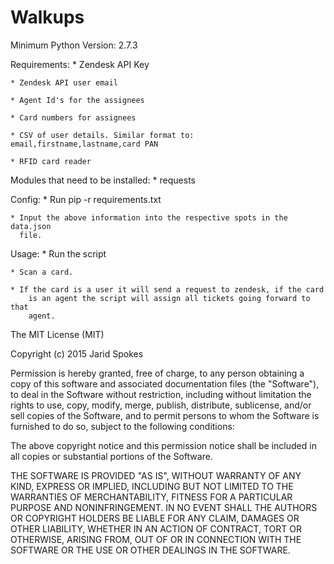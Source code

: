 # Walkups

Minimum Python Version: 2.7.3

Requirements: 
    * Zendesk API Key
    
    * Zendesk API user email
    
    * Agent Id's for the assignees
    
    * Card numbers for assignees
    
    * CSV of user details. Similar format to:  email,firstname,lastname,card PAN
    
    * RFID card reader

Modules that need to be installed: 
    * requests

Config: 
    * Run pip -r requirements.txt
    
    * Input the above information into the respective spots in the data.json
      file.

Usage:
    * Run the script
    
    * Scan a card. 
    
    * If the card is a user it will send a request to zendesk, if the card 
        is an agent the script will assign all tickets going forward to that
        agent.





The MIT License (MIT)

Copyright (c) 2015 Jarid Spokes

Permission is hereby granted, free of charge, to any person obtaining a copy
of this software and associated documentation files (the "Software"), to deal
in the Software without restriction, including without limitation the rights
to use, copy, modify, merge, publish, distribute, sublicense, and/or sell
copies of the Software, and to permit persons to whom the Software is
furnished to do so, subject to the following conditions:

The above copyright notice and this permission notice shall be included in all
copies or substantial portions of the Software.

THE SOFTWARE IS PROVIDED "AS IS", WITHOUT WARRANTY OF ANY KIND, EXPRESS OR
IMPLIED, INCLUDING BUT NOT LIMITED TO THE WARRANTIES OF MERCHANTABILITY,
FITNESS FOR A PARTICULAR PURPOSE AND NONINFRINGEMENT. IN NO EVENT SHALL THE
AUTHORS OR COPYRIGHT HOLDERS BE LIABLE FOR ANY CLAIM, DAMAGES OR OTHER
LIABILITY, WHETHER IN AN ACTION OF CONTRACT, TORT OR OTHERWISE, ARISING FROM,
OUT OF OR IN CONNECTION WITH THE SOFTWARE OR THE USE OR OTHER DEALINGS IN THE
SOFTWARE.
